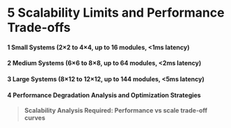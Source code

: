 # 5 Scalability Limits and Performance Trade-offs


#### 1 Small Systems (2×2 to 4×4, up to 16 modules, <1ms latency)


#### 2 Medium Systems (6×6 to 8×8, up to 64 modules, <2ms latency)


#### 3 Large Systems (8×12 to 12×12, up to 144 modules, <5ms latency)


#### 4 Performance Degradation Analysis and Optimization Strategies


> **Scalability Analysis Required: Performance vs scale trade-off curves**

